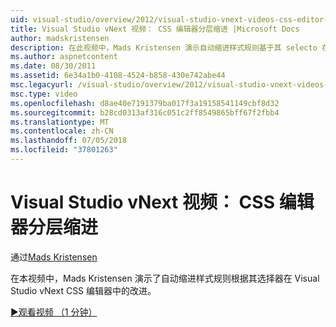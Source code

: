 ```yaml
---
uid: visual-studio/overview/2012/visual-studio-vnext-videos-css-editor-hierarchical-indentation
title: Visual Studio vNext 视频： CSS 编辑器分层缩进 |Microsoft Docs
author: madskristensen
description: 在此视频中，Mads Kristensen 演示自动缩进样式规则基于其 selecto 在 Visual Studio vNext CSS 编辑器中的改进...
ms.author: aspnetcontent
ms.date: 08/30/2011
ms.assetid: 6e34a1b0-4108-4524-b858-430e742abe44
msc.legacyurl: /visual-studio/overview/2012/visual-studio-vnext-videos-css-editor-hierarchical-indentation
msc.type: video
ms.openlocfilehash: d8ae40e7191379ba017f3a19158541149cbf8d32
ms.sourcegitcommit: b28cd0313af316c051c2ff8549865bff67f2fbb4
ms.translationtype: MT
ms.contentlocale: zh-CN
ms.lasthandoff: 07/05/2018
ms.locfileid: "37801263"
---
```

<a name="visual-studio-vnext-videos-css-editor-hierarchical-indentation"></a>Visual Studio vNext 视频： CSS 编辑器分层缩进
====================
通过[Mads Kristensen](https://github.com/madskristensen)

在本视频中，Mads Kristensen 演示了自动缩进样式规则根据其选择器在 Visual Studio vNext CSS 编辑器中的改进。

[&#9654;观看视频 （1 分钟）](https://channel9.msdn.com/Blogs/ASP-NET-Site-Videos/visual-studio-vnext-videos-css-editor-hierarchical-indentation)
